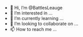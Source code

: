 - 👋 Hi, I’m @BattlesLeauge
- 👀 I’m interested in ...
- 🌱 I’m currently learning ...
- 💞️ I’m looking to collaborate on ...
- 📫 How to reach me ...

<!---
BattlesLeauge/BattlesLeauge is a ✨ special ✨ repository because its `README.md` (this file) appears on your GitHub profile.
You can click the Preview link to take a look at your changes.
--->

